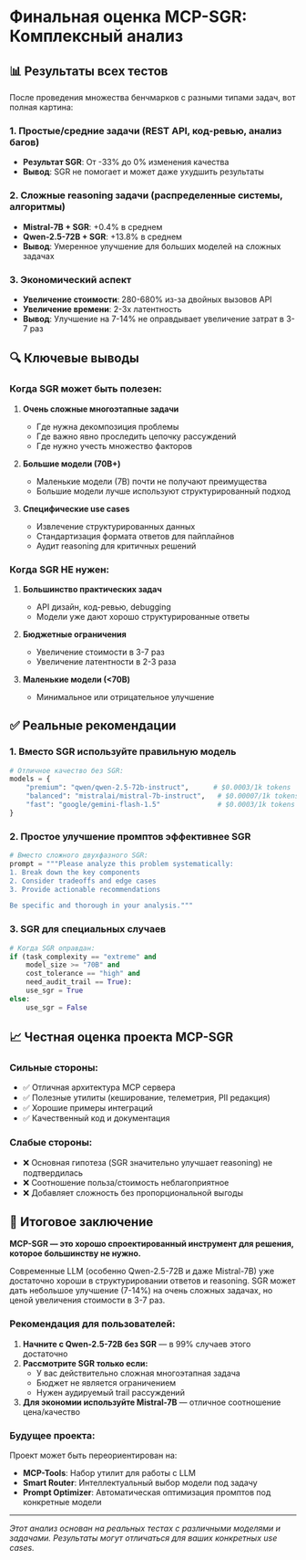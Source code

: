 # Финальная оценка MCP-SGR: Комплексный анализ

## 📊 Результаты всех тестов

После проведения множества бенчмарков с разными типами задач, вот полная картина:

### 1. Простые/средние задачи (REST API, код-ревью, анализ багов)
- **Результат SGR**: От -33% до 0% изменения качества
- **Вывод**: SGR не помогает и может даже ухудшить результаты

### 2. Сложные reasoning задачи (распределенные системы, алгоритмы)
- **Mistral-7B + SGR**: +0.4% в среднем
- **Qwen-2.5-72B + SGR**: +13.8% в среднем
- **Вывод**: Умеренное улучшение для больших моделей на сложных задачах

### 3. Экономический аспект
- **Увеличение стоимости**: 280-680% из-за двойных вызовов API
- **Увеличение времени**: 2-3x латентность
- **Вывод**: Улучшение на 7-14% не оправдывает увеличение затрат в 3-7 раз

## 🔍 Ключевые выводы

### Когда SGR может быть полезен:

1. **Очень сложные многоэтапные задачи**
   - Где нужна декомпозиция проблемы
   - Где важно явно проследить цепочку рассуждений
   - Где нужно учесть множество факторов

2. **Большие модели (70B+)**
   - Маленькие модели (7B) почти не получают преимущества
   - Большие модели лучше используют структурированный подход

3. **Специфические use cases**
   - Извлечение структурированных данных
   - Стандартизация формата ответов для пайплайнов
   - Аудит reasoning для критичных решений

### Когда SGR НЕ нужен:

1. **Большинство практических задач**
   - API дизайн, код-ревью, debugging
   - Модели уже дают хорошо структурированные ответы

2. **Бюджетные ограничения**
   - Увеличение стоимости в 3-7 раз
   - Увеличение латентности в 2-3 раза

3. **Маленькие модели (<70B)**
   - Минимальное или отрицательное улучшение

## ✅ Реальные рекомендации

### 1. Вместо SGR используйте правильную модель

```python
# Отличное качество без SGR:
models = {
    "premium": "qwen/qwen-2.5-72b-instruct",      # $0.0003/1k tokens
    "balanced": "mistralai/mistral-7b-instruct",   # $0.00007/1k tokens
    "fast": "google/gemini-flash-1.5"              # $0.0003/1k tokens
}
```

### 2. Простое улучшение промптов эффективнее SGR

```python
# Вместо сложного двухфазного SGR:
prompt = """Please analyze this problem systematically:
1. Break down the key components
2. Consider tradeoffs and edge cases
3. Provide actionable recommendations

Be specific and thorough in your analysis."""
```

### 3. SGR для специальных случаев

```python
# Когда SGR оправдан:
if (task_complexity == "extreme" and 
    model_size >= "70B" and 
    cost_tolerance == "high" and
    need_audit_trail == True):
    use_sgr = True
else:
    use_sgr = False
```

## 📈 Честная оценка проекта MCP-SGR

### Сильные стороны:
- ✅ Отличная архитектура MCP сервера
- ✅ Полезные утилиты (кеширование, телеметрия, PII редакция)
- ✅ Хорошие примеры интеграций
- ✅ Качественный код и документация

### Слабые стороны:
- ❌ Основная гипотеза (SGR значительно улучшает reasoning) не подтвердилась
- ❌ Соотношение польза/стоимость неблагоприятное
- ❌ Добавляет сложность без пропорциональной выгоды

## 🎯 Итоговое заключение

**MCP-SGR — это хорошо спроектированный инструмент для решения, которое большинству не нужно.**

Современные LLM (особенно Qwen-2.5-72B и даже Mistral-7B) уже достаточно хороши в структурировании ответов и reasoning. SGR может дать небольшое улучшение (7-14%) на очень сложных задачах, но ценой увеличения стоимости в 3-7 раз.

### Рекомендация для пользователей:

1. **Начните с Qwen-2.5-72B без SGR** — в 99% случаев этого достаточно
2. **Рассмотрите SGR только если:**
   - У вас действительно сложная многоэтапная задача
   - Бюджет не является ограничением
   - Нужен аудируемый trail рассуждений
3. **Для экономии используйте Mistral-7B** — отличное соотношение цена/качество

### Будущее проекта:

Проект может быть переориентирован на:
- **MCP-Tools**: Набор утилит для работы с LLM
- **Smart Router**: Интеллектуальный выбор модели под задачу
- **Prompt Optimizer**: Автоматическая оптимизация промптов под конкретные модели

---

*Этот анализ основан на реальных тестах с различными моделями и задачами. Результаты могут отличаться для ваших конкретных use cases.*